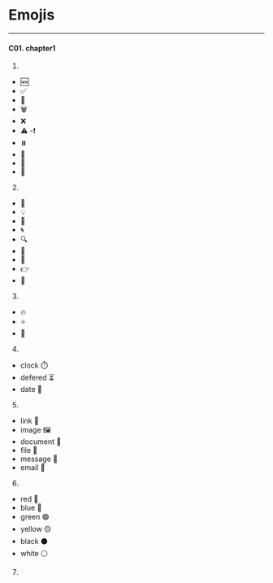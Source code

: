 # Emojis
---

#### C01. chapter1
1. 
- 🆕
- ✅
- 🔄
- 🗑️
- ❌
- ⚠️
-❗️
- ⏸️
- 🔁
- 🌱
- 🏁

2. 
- 🚧
- 💡
- 📌
- 🌀
- 🔍
- 📝
- 🚀
- 👉
- 🛑

3. 
- 🔥
- ⭐
- 🌟

4. 
- clock ⏱️
- defered ⏳
- date 📅

5. 
- link 🔗
- image 🖼️
- document 📄
- file 📁
- message 💬
- email 📧

6. 
- red 🔴
- blue 🔵
- green 🟢
- yellow 🟡
- black ⚫
- white ⚪

7. 
